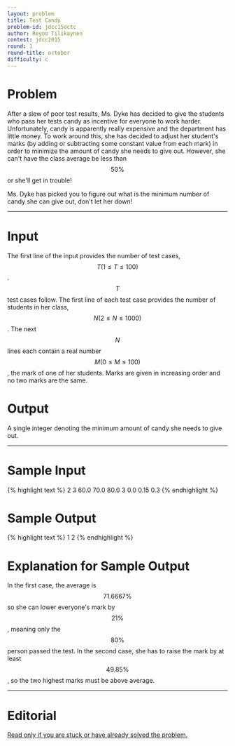 ```yaml
---
layout: problem
title: Test Candy
problem-id: jdcc15octc
author: Reyno Tilikaynen
contest: jdcc2015
round: 1
round-title: october
difficulty: c
---
```


# Problem
After a slew of poor test results, Ms. Dyke has decided to give the students who pass her tests candy as incentive for everyone to work harder. Unfortunately, candy is apparently really expensive and the department has little money. To work around this, she has decided to adjust her student's marks (by adding or subtracting some constant value from each mark) in order to minimize the amount of candy she needs to give out. However, she can't have the class average be less than $$50\%$$ or she'll get in trouble!

Ms. Dyke has picked you to figure out what is the minimum number of candy she can give out, don't let her down!

---

# Input
The first line of the input provides the number of test cases, $$T (1 \leq T \leq 100)$$. $$T$$ test cases follow. The first line of each test case provides the number of students in her class, $$N (2 \leq N \leq 1000)$$. The next $$N$$ lines each contain a real number $$M (0 \leq M \leq 100)$$, the mark of one of her students. Marks are given in increasing order and no two marks are the same.

# Output
A single integer denoting the minimum amount of candy she needs to give out.

---

# Sample Input
{% highlight text %}
2
3
60.0
70.0
80.0
3
0.0
0.15
0.3
{% endhighlight %}

# Sample Output
{% highlight text %}
1
2
{% endhighlight %}

# Explanation for Sample Output
In the first case, the average is $$71.6667\%$$ so she can lower everyone's mark by $$21\%$$, meaning only the $$80\%$$ person passed the test. In the second case, she has to raise the mark by at least $$49.85\%$$, so the two highest marks must be above average.

---

# Editorial
[Read only if you are stuck or have already solved the problem.](/cpt-editorials/jdcc/2015/october/c)
